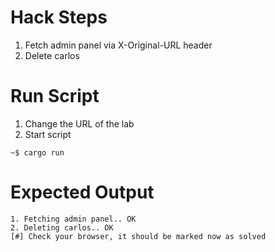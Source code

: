 # Hack Steps

1. Fetch admin panel via X-Original-URL header
2. Delete carlos

# Run Script

1. Change the URL of the lab
2. Start script

```
~$ cargo run
```

# Expected Output

```
1. Fetching admin panel.. OK
2. Deleting carlos.. OK
[#] Check your browser, it should be marked now as solved
```
